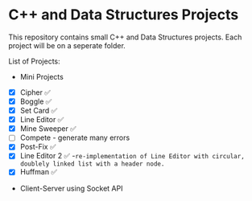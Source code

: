# C++ and Data Structures Projects 
This repository contains small C++ and Data Structures projects. Each project will be on a seperate folder.

List of Projects:

- Mini Projects

- [x] Cipher :white_check_mark:
- [x] Boggle :white_check_mark:
- [x] Set Card :white_check_mark:
- [x] Line Editor :white_check_mark:
- [x] Mine Sweeper :white_check_mark:
- [ ] Compete
      ​- generate many errors
- [x] Post-Fix :white_check_mark:
- [x] Line Editor 2 :white_check_mark:
      -`re-implementation of Line Editor with circular, doublely linked list with a header node.`
- [x] Huffman :white_check_mark:
- Client-Server using Socket API
